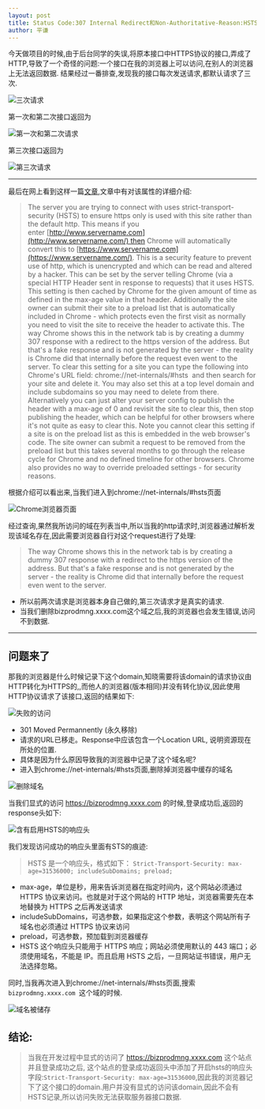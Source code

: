 ```yaml
---
layout: post
title: Status Code:307 Internal Redirect和Non-Authoritative-Reason:HSTS问题
author: 平谦
---
```



今天做项目的时候,由于后台同学的失误,将原本接口中HTTPS协议的接口,弄成了HTTP,导致了一个奇怪的问题:一个接口在我的浏览器上可以访问,在别人的浏览器上无法返回数据. 结果经过一番排查,发现我的接口每次发送请求,都默认请求了三次.

![三次请求](http://upload-images.jianshu.io/upload_images/3510862-86eb3204b15f6d7c.png?imageMogr2/auto-orient/strip%7CimageView2/2/w/1240)

第一次和第二次接口返回为

![第一次和第二次请求](http://upload-images.jianshu.io/upload_images/3510862-d02e858034ffb00e.png?imageMogr2/auto-orient/strip%7CimageView2/2/w/1240)

第三次接口返回为

![第三次请求](http://upload-images.jianshu.io/upload_images/3510862-7f2c1c6a4b83a8a3.png?imageMogr2/auto-orient/strip%7CimageView2/2/w/1240)

---
最后在网上看到这样一篇[文章](http://stackoverflow.com/questions/34108241/non-authoritative-reason-header-field-http),文章中有对该属性的详细介绍:
>The server you are trying to connect with uses strict-transport-security (HSTS) to ensure https only is used with this site rather than the default http.
This means if you enter [http://www.servername.com](http://www.servername.com/) then Chrome will automatically convert this to [https://www.servername.com](https://www.servername.com/).
This is a security feature to prevent use of http, which is unencrypted and which can be read and altered by a hacker. This can be set by the server telling Chrome (via a special HTTP Header sent in response to requests) that it uses HSTS. This setting is then cached by Chrome for the given amount of time as defined in the max-age value in that header. Additionally the site owner can submit their site to a preload list that is automatically included in Chrome - which protects even the first visit as normally you need to visit the site to receive the header to activate this.
The way Chrome shows this in the network tab is by creating a dummy 307 response with a redirect to the https version of the address. But that's a fake response and is not generated by the server - the reality is Chrome did that internally before the request even went to the server.
To clear this setting for a site you can type the following into Chrome's URL field: chrome://net-internals/#hsts
 and then search for your site and delete it. You may also set this at a top level domain and include subdomains so you may need to delete from there. Alternatively you can just alter your server config to publish the header with a max-age of 0 and revisit the site to clear this, then stop publishing the header, which can be helpful for other browsers where it's not quite as easy to clear this.
Note you cannot clear this setting if a site is on the preload list as this is embedded in the web browser's code. The site owner can submit a request to be removed from the preload list but this takes several months to go through the release cycle for Chrome and no defined timeline for other browsers. Chrome also provides no way to override preloaded settings - for security reasons.

根据介绍可以看出来,当我们进入到chrome://net-internals/#hsts页面


![Chrome浏览器页面](http://upload-images.jianshu.io/upload_images/3510862-8a1f1c94fe53eeab.png?imageMogr2/auto-orient/strip%7CimageView2/2/w/1240)


经过查询,果然我所访问的域在列表当中,所以当我的http请求时,浏览器通过解析发现该域名存在,因此需要浏览器自行对这个request进行了处理:
>The way Chrome shows this in the network tab is by creating a dummy 307 response with a redirect to the https version of the address. But that's a fake response and is not generated by the server - the reality is Chrome did that internally before the request even went to the server.

- 所以前两次请求是浏览器本身自己做的,第三次请求才是真实的请求.
- 当我们删除bizprodmng.xxxx.com这个域之后,我的浏览器也会发生错误,访问不到数据.

---
## 问题来了
那我的浏览器是什么时候记录下这个domain,知晓需要将该domain的请求协议由HTTP转化为HTTPS的,,而他人的浏览器(版本相同)并没有转化协议,因此使用HTTP协议请求了该接口,返回的结果如下:

![失败的访问](http://upload-images.jianshu.io/upload_images/3510862-721121c426531b7d.png?imageMogr2/auto-orient/strip%7CimageView2/2/w/1240)


- 301 Moved Permannently (永久移除)
- 请求的URL已移走。Response中应该包含一个Location URL, 说明资源现在所处的位置.
- 具体是因为什么原因导致我的浏览器中记录了这个域名呢?
- 进入到chrome://net-internals/#hsts页面,删除掉浏览器中缓存的域名


![删除域名](http://upload-images.jianshu.io/upload_images/3510862-b7211117c19c01ec.png?imageMogr2/auto-orient/strip%7CimageView2/2/w/1240)


当我们显式的访问 https://bizprodmng.xxxx.com 的时候,登录成功后,返回的response头如下:

![含有启用HSTS的响应头](http://upload-images.jianshu.io/upload_images/3510862-ea67964c87e0c6ee.png?imageMogr2/auto-orient/strip%7CimageView2/2/w/1240)

我们发现访问成功的响应头里面有STS的痕迹:
>HSTS 是一个响应头，格式如下：
`Strict-Transport-Security: max-age=31536000; includeSubDomains; preload;`
- max-age，单位是秒，用来告诉浏览器在指定时间内，这个网站必须通过 HTTPS 协议来访问。也就是对于这个网站的 HTTP 地址，浏览器需要先在本地替换为 HTTPS 之后再发送请求
- includeSubDomains，可选参数，如果指定这个参数，表明这个网站所有子域名也必须通过 HTTPS 协议来访问
- preload，可选参数，预加载到浏览器缓存
- HSTS 这个响应头只能用于 HTTPS 响应；网站必须使用默认的 443 端口；必须使用域名，不能是 IP。而且启用 HSTS 之后，一旦网站证书错误，用户无法选择忽略。

同时,当我再次进入到chrome://net-internals/#hsts页面,搜索`bizprodmng.xxxx.com `这个域的时候.


![域名被储存](http://upload-images.jianshu.io/upload_images/3510862-57858e2eeb827dac.png?imageMogr2/auto-orient/strip%7CimageView2/2/w/1240)


## 结论:
>当我在开发过程中显式的访问了 https://bizprodmng.xxxx.com 这个站点并且登录成功之后, 这个站点的登录成功返回头中添加了开启hsts的响应头字段:`Strict-Transport-Security: max-age=31536000`,因此我的浏览器记下了这个接口的domain.用户并没有显式的访问该domain,因此不会有HSTS记录,所以访问失败无法获取服务器接口数据.
